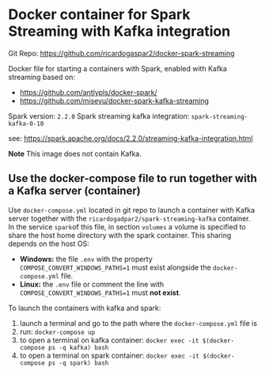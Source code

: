 # Docker container for Spark Streaming with Kafka integration

Git Repo: <https://github.com/ricardogaspar2/docker-spark-streaming>

Docker file for starting a containers with Spark, enabled with Kafka streaming
based on:

- <https://github.com/antlypls/docker-spark/>
- <https://github.com/miseyu/docker-spark-kafka-streaming>

Spark version: `2.2.0`
Spark streaming kafka integration: `spark-streaming-kafka-0-10`

see: <https://spark.apache.org/docs/2.2.0/streaming-kafka-integration.html>

**Note** This image does not contain Kafka.

## Use the docker-compose file to run together with a Kafka server (container)

Use `docker-compose.yml` located in git repo to launch a container with Kafka server together with the `ricardogadpar2/spark-streaming-kafka` container.
In the service `spark`of this file, in section `volumes` a volume is specified to share the host home directory with the spark container. This sharing depends on the host OS:

- **Windows:** the file `.env` with the property ```COMPOSE_CONVERT_WINDOWS_PATHS=1``` must exist alongside the `docker-compose.yml` file.
- **Linux:** the `.env` file or comment the line with ```COMPOSE_CONVERT_WINDOWS_PATHS=1``` must **not exist**.

To launch the containers with kafka and spark:

1. launch a terminal and go to the path where the `docker-compose.yml` file is
2. run: ```docker-compose up```
3. to open a terminal on kafka container: ```docker exec -it $(docker-compose ps -q kafka) bash```
4. to open a terminal on spark container: ```docker exec -it $(docker-compose ps -q spark) bash```
